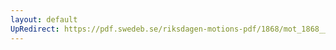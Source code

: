 ```yaml
---
layout: default
UpRedirect: https://pdf.swedeb.se/riksdagen-motions-pdf/1868/mot_1868__ak__00178.pdf
---
```

